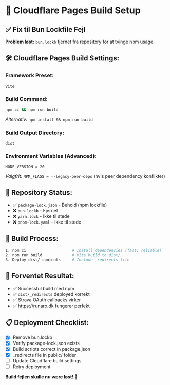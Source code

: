 # 🔧 Cloudflare Pages Build Setup

## ✅ **Fix til Bun Lockfile Fejl**

**Problem løst:** `bun.lockb` fjernet fra repository for at tvinge npm usage.

## 🛠 **Cloudflare Pages Build Settings:**

### **Framework Preset:**
```
Vite
```

### **Build Command:**
```bash
npm ci && npm run build
```
*Alternativ:* `npm install && npm run build`

### **Build Output Directory:**
```
dist
```

### **Environment Variables (Advanced):**
```
NODE_VERSION = 20
```
*Valgfrit:* `NPM_FLAGS = --legacy-peer-deps` (hvis peer dependency konflikter)

## 📁 **Repository Status:**
- ✅ `package-lock.json` - Behold (npm lockfile)
- ❌ `bun.lockb` - Fjernet
- ❌ `yarn.lock` - Ikke til stede
- ❌ `pnpm-lock.yaml` - Ikke til stede

## 🔄 **Build Process:**
```bash
1. npm ci                    # Install dependencies (fast, reliable)
2. npm run build             # Vite build to dist/
3. Deploy dist/ contents     # Include _redirects file
```

## 🎯 **Forventet Resultat:**
- ✅ Successful build med npm
- ✅ `dist/_redirects` deployed korrekt  
- ✅ Strava OAuth callbacks virker
- ✅ https://runaro.dk fungerer perfekt

## 📋 **Deployment Checklist:**
- [x] Remove bun.lockb
- [x] Verify package-lock.json exists
- [x] Build scripts correct in package.json
- [x] _redirects file in public/ folder
- [ ] Update Cloudflare build settings
- [ ] Retry deployment

**Build fejlen skulle nu være løst! 🚀**